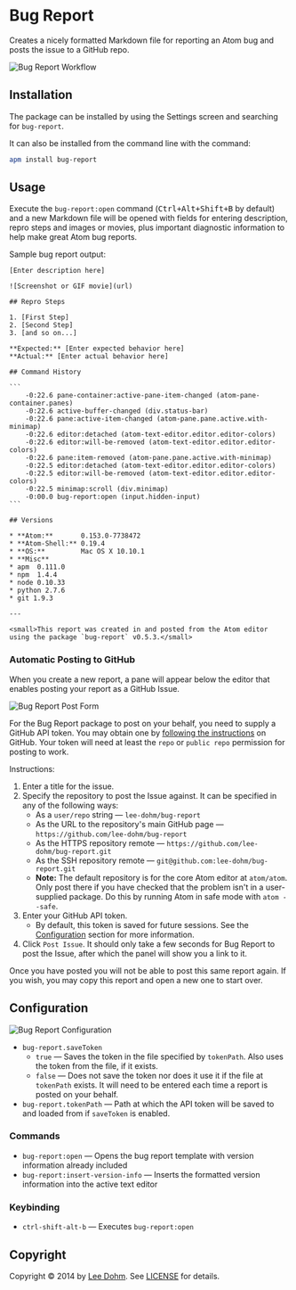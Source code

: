 # Bug Report

Creates a nicely formatted Markdown file for reporting an Atom bug and posts the issue to a GitHub repo.

![Bug Report Workflow](https://raw.githubusercontent.com/lee-dohm/bug-report/master/images/workflow.gif)

## Installation

The package can be installed by using the Settings screen and searching for `bug-report`.

It can also be installed from the command line with the command:

```bash
apm install bug-report
```

## Usage

Execute the `bug-report:open` command (<kbd>Ctrl+Alt+Shift+B</kbd> by default) and a new Markdown file will be opened with fields for entering description, repro steps and images or movies, plus important diagnostic information to help make great Atom bug reports.

Sample bug report output:

    [Enter description here]

    ![Screenshot or GIF movie](url)

    ## Repro Steps

    1. [First Step]
    2. [Second Step]
    3. [and so on...]

    **Expected:** [Enter expected behavior here]
    **Actual:** [Enter actual behavior here]

    ## Command History

    ```
        -0:22.6 pane-container:active-pane-item-changed (atom-pane-container.panes)
        -0:22.6 active-buffer-changed (div.status-bar)
        -0:22.6 pane:active-item-changed (atom-pane.pane.active.with-minimap)
        -0:22.6 editor:detached (atom-text-editor.editor.editor-colors)
        -0:22.6 editor:will-be-removed (atom-text-editor.editor.editor-colors)
        -0:22.6 pane:item-removed (atom-pane.pane.active.with-minimap)
        -0:22.5 editor:detached (atom-text-editor.editor.editor-colors)
        -0:22.5 editor:will-be-removed (atom-text-editor.editor.editor-colors)
        -0:22.5 minimap:scroll (div.minimap)
        -0:00.0 bug-report:open (input.hidden-input)
    ```

    ## Versions

    * **Atom:**       0.153.0-7738472
    * **Atom-Shell:** 0.19.4
    * **OS:**         Mac OS X 10.10.1
    * **Misc**
    * apm  0.111.0
    * npm  1.4.4
    * node 0.10.33
    * python 2.7.6
    * git 1.9.3

    ---

    <small>This report was created in and posted from the Atom editor using the package `bug-report` v0.5.3.</small>

### Automatic Posting to GitHub

When you create a new report, a pane will appear below the editor that enables posting your report as a GitHub Issue.

![Bug Report Post Form](https://raw.githubusercontent.com/lee-dohm/bug-report/master/images/form.gif)

For the Bug Report package to post on your behalf, you need to supply a GitHub API token. You may obtain one by [following the instructions](https://help.github.com/articles/creating-an-access-token-for-command-line-use/) on GitHub. Your token will need at least the `repo` or `public repo` permission for posting to work.

Instructions:

1. Enter a title for the issue.
1. Specify the repository to post the Issue against. It can be specified in any of the following ways:
    * As a `user/repo` string &mdash; `lee-dohm/bug-report`
    * As the URL to the repository's main GitHub page &mdash; `https://github.com/lee-dohm/bug-report`
    * As the HTTPS repository remote &mdash; `https://github.com/lee-dohm/bug-report.git`
    * As the SSH repository remote &mdash; `git@github.com:lee-dohm/bug-report.git`
    * **Note:** The default repository is for the core Atom editor at `atom/atom`. Only post there if you have checked that the problem isn't in a user-supplied package. Do this by running Atom in safe mode with `atom --safe`.
1. Enter your GitHub API token.
    * By default, this token is saved for future sessions. See the [Configuration](#configuration) section for more information.
1. Click `Post Issue`. It should only take a few seconds for Bug Report to post the Issue, after which the panel will show you a link to it.

Once you have posted you will not be able to post this same report again. If you wish, you may copy this report and open a new one to start over.

## Configuration

![Bug Report Configuration](https://raw.githubusercontent.com/lee-dohm/bug-report/master/images/configuration.png)

* `bug-report.saveToken`
    * `true` &mdash; Saves the token in the file specified by `tokenPath`. Also uses the token from the file, if it exists.
    * `false` &mdash; Does not save the token nor does it use it if the file at `tokenPath` exists. It will need to be entered each time a report is posted on your behalf.
* `bug-report.tokenPath` &mdash; Path at which the API token will be saved to and loaded from if `saveToken` is enabled.

### Commands

* `bug-report:open` &mdash; Opens the bug report template with version information already included
* `bug-report:insert-version-info` &mdash; Inserts the formatted version information into the active text editor

### Keybinding

* `ctrl-shift-alt-b` &mdash; Executes `bug-report:open`

## Copyright

Copyright &copy; 2014 by [Lee Dohm](http://www.lee-dohm.com). See [LICENSE](https://github.com/lee-dohm/bug-report/blob/master/LICENSE.md) for details.
